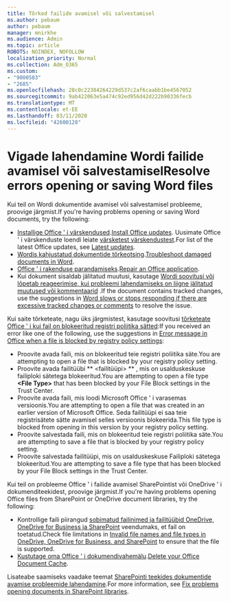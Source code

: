 ```yaml
---
title: Tõrked failide avamisel või salvestamisel
ms.author: pebaum
author: pebaum
manager: mnirkhe
ms.audience: Admin
ms.topic: article
ROBOTS: NOINDEX, NOFOLLOW
localization_priority: Normal
ms.collection: Adm_O365
ms.custom:
- "9000583"
- "2685"
ms.openlocfilehash: 28c0c22384264229d537c2af6caabb1be4567052
ms.sourcegitcommit: 9ab422063e5a474c92ed956d42d222b90336fecb
ms.translationtype: MT
ms.contentlocale: et-EE
ms.lasthandoff: 03/11/2020
ms.locfileid: "42600128"
---
```

# <a name="resolve-errors-opening-or-saving-word-files"></a><span data-ttu-id="0f7c3-102">Vigade lahendamine Wordi failide avamisel või salvestamisel</span><span class="sxs-lookup"><span data-stu-id="0f7c3-102">Resolve errors opening or saving Word files</span></span>

<span data-ttu-id="0f7c3-103">Kui teil on Wordi dokumentide avamisel või salvestamisel probleeme, proovige järgmist.</span><span class="sxs-lookup"><span data-stu-id="0f7c3-103">If you're having problems opening or saving Word documents, try the following:</span></span>

- <span data-ttu-id="0f7c3-104">[Installige Office ' i värskendused](https://support.office.com/article/2ab296f3-7f03-43a2-8e50-46de917611c5).</span><span class="sxs-lookup"><span data-stu-id="0f7c3-104">[Install Office updates](https://support.office.com/article/2ab296f3-7f03-43a2-8e50-46de917611c5).</span></span> <span data-ttu-id="0f7c3-105">Uusimate Office ' i värskenduste loendi leiate [värsketest värskendustest](https://docs.microsoft.com/officeupdates/office-updates-msi).</span><span class="sxs-lookup"><span data-stu-id="0f7c3-105">For list of the latest Office updates, see [Latest updates](https://docs.microsoft.com/officeupdates/office-updates-msi).</span></span>
- <span data-ttu-id="0f7c3-106">[Wordis kahjustatud dokumentide tõrkeotsing](https://docs.microsoft.com/office/troubleshoot/word/damaged-documents-in-word).</span><span class="sxs-lookup"><span data-stu-id="0f7c3-106">[Troubleshoot damaged documents in Word](https://docs.microsoft.com/office/troubleshoot/word/damaged-documents-in-word).</span></span>
- <span data-ttu-id="0f7c3-107">[Office ' i rakenduse parandamiseks](https://support.office.com/Article/Repair-an-Office-application-7821d4b6-7c1d-4205-aa0e-a6b40c5bb88b).</span><span class="sxs-lookup"><span data-stu-id="0f7c3-107">[Repair an Office application](https://support.office.com/Article/Repair-an-Office-application-7821d4b6-7c1d-4205-aa0e-a6b40c5bb88b).</span></span>
- <span data-ttu-id="0f7c3-108">Kui dokument sisaldab jälitatud muutusi, kasutage [Wordi soovitusi või lõpetab reageerimise, kui probleemi lahendamiseks on liigne jälitatud muutused või kommentaarid](https://docs.microsoft.com/office/troubleshoot/word/word-stops-responding) .</span><span class="sxs-lookup"><span data-stu-id="0f7c3-108">If the document contains tracked changes, use the suggestions in [Word slows or stops responding if there are excessive tracked changes or comments](https://docs.microsoft.com/office/troubleshoot/word/word-stops-responding) to resolve the issue.</span></span>

<span data-ttu-id="0f7c3-109">Kui saite tõrketeate, nagu üks järgmistest, kasutage soovitusi [tõrketeate Office ' i kui fail on blokeeritud registri poliitika sätted](https://docs.microsoft.com/office/troubleshoot/settings/file-blocked-in-office):</span><span class="sxs-lookup"><span data-stu-id="0f7c3-109">If you received an error like one of the following, use the suggestions in [Error message in Office when a file is blocked by registry policy settings](https://docs.microsoft.com/office/troubleshoot/settings/file-blocked-in-office):</span></span>

- <span data-ttu-id="0f7c3-110">Proovite avada faili, mis on blokeeritud teie registri poliitika säte.</span><span class="sxs-lookup"><span data-stu-id="0f7c3-110">You are attempting to open a file that is blocked by your registry policy setting.</span></span>
- <span data-ttu-id="0f7c3-111">Proovite avada failitüübi \*\* \<failitüüpi\> \*\* , mis on usalduskeskuse failiploki sätetega blokeeritud.</span><span class="sxs-lookup"><span data-stu-id="0f7c3-111">You are attempting to open a file type **\<File Type\>** that has been blocked by your File Block settings in the Trust Center.</span></span>
- <span data-ttu-id="0f7c3-112">Proovite avada faili, mis loodi Microsoft Office ' i varasemas versioonis.</span><span class="sxs-lookup"><span data-stu-id="0f7c3-112">You are attempting to open a file that was created in an earlier version of Microsoft Office.</span></span> <span data-ttu-id="0f7c3-113">Seda failitüüpi ei saa teie registrisätete sätte avamisel selles versioonis blokeerida.</span><span class="sxs-lookup"><span data-stu-id="0f7c3-113">This file type is blocked from opening in this version by your registry policy setting.</span></span>
- <span data-ttu-id="0f7c3-114">Proovite salvestada faili, mis on blokeeritud teie registri poliitika säte.</span><span class="sxs-lookup"><span data-stu-id="0f7c3-114">You are attempting to save a file that is blocked by your registry policy setting.</span></span>
- <span data-ttu-id="0f7c3-115">Proovite salvestada failitüüpi, mis on usalduskeskuse Failiploki sätetega blokeeritud.</span><span class="sxs-lookup"><span data-stu-id="0f7c3-115">You are attempting to save a file type that has been blocked by your File Block settings in the Trust Center.</span></span>

<span data-ttu-id="0f7c3-116">Kui teil on probleeme Office ' i failide avamisel SharePointist või OneDrive ' i dokumenditeekidest, proovige järgmist.</span><span class="sxs-lookup"><span data-stu-id="0f7c3-116">If you're having problems opening Office files from SharePoint or OneDrive document libraries, try the following:</span></span>

- <span data-ttu-id="0f7c3-117">Kontrollige faili piirangud [sobimatud failinimed ja failitüübid OneDrive, OneDrive for Business ja SharePoint](https://support.office.com/article/64883a5d-228e-48f5-b3d2-eb39e07630fa) veendumaks, et fail on toetatud.</span><span class="sxs-lookup"><span data-stu-id="0f7c3-117">Check file limitations in [Invalid file names and file types in OneDrive, OneDrive for Business, and SharePoint](https://support.office.com/article/64883a5d-228e-48f5-b3d2-eb39e07630fa) to ensure that the file is supported.</span></span> 
- <span data-ttu-id="0f7c3-118">[Kustutage oma Office ' i dokumendivahemälu](https://support.office.com/article/b1d3765e-d71b-4bb8-99ca-acd22c42995d
).</span><span class="sxs-lookup"><span data-stu-id="0f7c3-118">[Delete your Office Document Cache](https://support.office.com/article/b1d3765e-d71b-4bb8-99ca-acd22c42995d
).</span></span> 

<span data-ttu-id="0f7c3-119">Lisateabe saamiseks vaadake teemat [SharePointi teekides dokumentide avamise probleemide lahendamine](https://support.office.com/article/31329fa1-4ad0-47fc-95d8-bb0c5b12a536).</span><span class="sxs-lookup"><span data-stu-id="0f7c3-119">For more information, see [Fix problems opening documents in SharePoint libraries](https://support.office.com/article/31329fa1-4ad0-47fc-95d8-bb0c5b12a536).</span></span>
